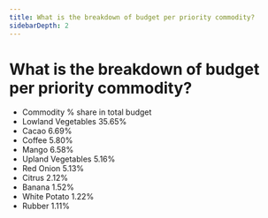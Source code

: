 ```yaml
---
title: What is the breakdown of budget per priority commodity?
sidebarDepth: 2
---
```


# What is the breakdown of budget per priority commodity?


 - Commodity % share in total budget
 - Lowland Vegetables 35.65%
 - Cacao 6.69%
 - Coffee 5.80%
 - Mango  6.58%
 - Upland Vegetables 5.16%
 - Red Onion 5.13%
 - Citrus 2.12%
 - Banana 1.52%
 - White Potato 1.22%
 - Rubber 1.11%
